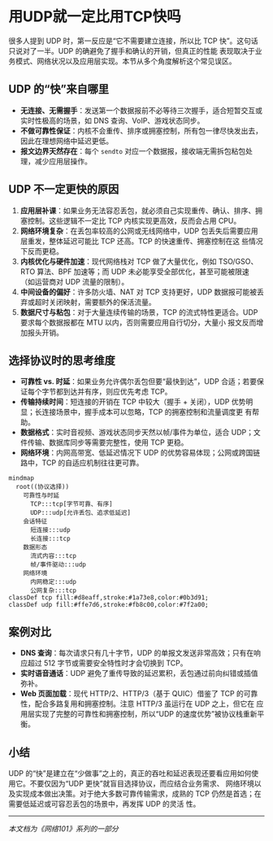 # 用UDP就一定比用TCP快吗

很多人提到 UDP 时，第一反应是“它不需要建立连接，所以比 TCP 快”。这句话只说对了一半。UDP 的确避免了握手和确认的开销，但真正的性能
表现取决于业务模式、网络状况以及应用层实现。本节从多个角度解析这个常见误区。

## UDP 的“快”来自哪里

- **无连接、无需握手**：发送第一个数据报前不必等待三次握手，适合短暂交互或实时性极高的场景，如 DNS 查询、VoIP、游戏状态同步。
- **不做可靠性保证**：内核不会重传、排序或拥塞控制，所有包一律尽快发出去，因此在理想网络中延迟更低。
- **报文边界天然存在**：每个 `sendto` 对应一个数据报，接收端无需拆包粘包处理，减少应用层操作。

## UDP 不一定更快的原因

1. **应用层补课**：如果业务无法容忍丢包，就必须自己实现重传、确认、排序、拥塞控制。这些逻辑不一定比 TCP 内核实现更高效，反而会占用 CPU。
2. **网络环境复杂**：在丢包率较高的公网或无线网络中，UDP 包丢失后需要应用层重发，整体延迟可能比 TCP 还高。TCP 的快速重传、拥塞控制在这
   些情况下反而更稳。
3. **内核优化与硬件加速**：现代网络栈对 TCP 做了大量优化，例如 TSO/GSO、RTO 算法、BPF 加速等；而 UDP 未必能享受全部优化，甚至可能被限速
   （如运营商对 UDP 流量的限制）。
4. **中间设备的偏好**：许多防火墙、NAT 对 TCP 支持更好，UDP 数据报可能被丢弃或超时关闭映射，需要额外的保活流量。
5. **数据尺寸与粘包**：对于大量连续传输的场景，TCP 的流式特性更适合。UDP 要求每个数据报都在 MTU 以内，否则需要应用自行切分，大量小
   报文反而增加报头开销。

## 选择协议时的思考维度

- **可靠性 vs. 时延**：如果业务允许偶尔丢包但要“最快到达”，UDP 合适；若要保证每个字节都到达并有序，则应优先考虑 TCP。
- **传输持续时间**：短连接的开销在 TCP 中较大（握手 + 关闭），UDP 优势明显；长连接场景中，握手成本可以忽略，TCP 的拥塞控制和流量调度更
  有帮助。
- **数据格式**：实时音视频、游戏状态同步天然以帧/事件为单位，适合 UDP；文件传输、数据库同步等需要完整性，使用 TCP 更稳。
- **网络环境**：内网高带宽、低延迟情况下 UDP 的优势容易体现；公网或跨国链路中，TCP 的自适应机制往往更可靠。

```mermaid
mindmap
  root((协议选择))
    可靠性与时延
      TCP:::tcp[字节可靠、有序]
      UDP:::udp[允许丢包、追求低延迟]
    会话特征
      短连接:::udp
      长连接:::tcp
    数据形态
      流式内容:::tcp
      帧/事件驱动:::udp
    网络环境
      内网稳定:::udp
      公网复杂:::tcp
classDef tcp fill:#d8eaff,stroke:#1a73e8,color:#0b3d91;
classDef udp fill:#ffe7d6,stroke:#fb8c00,color:#7f2a00;
```

## 案例对比

- **DNS 查询**：每次请求只有几十字节，UDP 的单报文发送非常高效；只有在响应超过 512 字节或需要安全特性时才会切换到 TCP。
- **实时语音通话**：UDP 避免了重传导致的延迟累积，丢包通过前向纠错或插值弥补。
- **Web 页面加载**：现代 HTTP/2、HTTP/3（基于 QUIC）借鉴了 TCP 的可靠性，配合多路复用和拥塞控制。注意 HTTP/3 虽运行在 UDP 之上，但它在
  应用层实现了完整的可靠性和拥塞控制，所以“UDP 的速度优势”被协议栈重新平衡。

## 小结

UDP 的“快”是建立在“少做事”之上的，真正的吞吐和延迟表现还要看应用如何使用它。不要仅因为“UDP 更快”就盲目选择协议，而应结合业务需求、
网络环境以及实现成本做出决策。对于绝大多数可靠传输需求，成熟的 TCP 仍然是首选；在需要低延迟或可容忍丢包的场景中，再发挥 UDP 的灵活
性。

---

*本文档为《网络101》系列的一部分*
